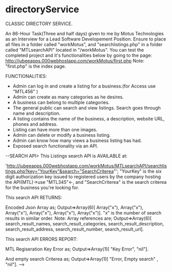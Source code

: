# directoryService

CLASSIC DIRECTORY SERVICE.

An 86-Hour Task(Three and half days) given to me by Motus Technologies as an Interview for a Lead Software Developement Position.
Ensure to place all files in a folder called "workMotus",
and "searchlistings.php" in a folder called "MTLsearchAPI" located in "/workMotus".
You can test the completed project and it's functionalities below by going to the page:
http://jubeeapps.000webhostapp.com/workMotus/first.php
Note: "first.php" is the index page.

FUNCTIONALITIES:
* Admin can log in and create a listing for a business.(for Access use "MTL456" )
* Admin can create as many categories as he desires.
* A business can belong to multiple categories.
* The general public can search and view listings. Search goes through name and description.
* A listing contains the name of the business, a description, website URL, phones and address.
* Listing can have more than one images. 
* Admin can delete or modify a business listing.
* Admin can know how many views a business listing has had. 
* Exposed search functionality via an API.

--SEARCH API>
This Listings search API is AVAILABLE at:

'http://jubeeapps.000webhostapp.com/workMotus/MTLsearchAPI/searchlistings.php?key="YourKey"&search="SearchCriterea"';
"YourKey" is the six digit authorization key issued to registered users by the company hosting the API(MTL)->use "MTL345"<-, and "SearchCriterea" is the search criterea for the business you're looking for.

This search API RETURNS:

Encoded Json Array as;
Output=>Array(6)[ Array("x"), Array("x"), Array("x"), Array("x"), Array("x"), Array("x")]. "x" is the number of search results in similar order.
Note: Array references are;
Output=>Array(6)[ search_result_names, search_result_categories, search_result_description, search_result_address,
 search_result_number, search_result_url].

This search API ERRORS REPORT:

MTL Regiseration Key Error as;
Output=>Array(1)[ "Key Error", "nil"].

And empty search Criterea as;
Output=>Array(1)[ "Error, Empty search" , "nil"].
-->
